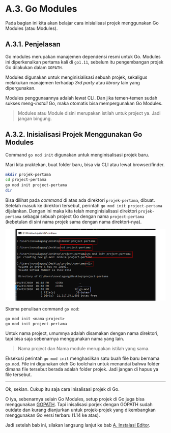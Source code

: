 # A.3. Go Modules

Pada bagian ini kita akan belajar cara inisialisasi projek menggunakan Go Modules (atau Modules).

## A.3.1. Penjelasan

Go modules merupakan manajemen dependensi resmi untuk Go. Modules ini diperkenalkan pertama kali di `go1.11`, sebelum itu pengembangan projek Go dilakukan dalam `GOPATH`.

Modules digunakan untuk menginisialisasi sebuah projek, sekaligus melakukan manajemen terhadap *3rd party* atau *library* lain yang dipergunakan.

Modules penggunaannya adalah lewat CLI. Dan jika temen-temen sudah sukses meng-*install* Go, maka otomatis bisa mempergunakan Go Modules.

> Modules atau Module disini merupakan istilah untuk project ya. Jadi jangan bingung.

## A.3.2. Inisialisasi Projek Menggunakan Go Modules

Command `go mod init` digunakan untuk menginisalisasi projek baru.

Mari kita praktekan, buat folder baru, bisa via CLI atau lewat browser/finder.

```bash
mkdir projek-pertama
cd project-pertama
go mod init project-pertama
dir
```

Bisa dilihat pada *command* di atas ada direktori `projek-pertama`, dibuat. Setelah masuk ke direktori tersebut, perintah `go mod init project-pertama` dijalankan. Dengan ini maka kita telah menginisialisasi direktori `projek-pertama` sebagai sebuah project Go dengan nama `project-pertama` (kebetulan di sini nama projek sama dengan nama direktori-nya).

![Init project](images/A_go_modules_1_initmodule.png)

Skema penulisan command `go mod`:

```
go mod init <nama-project>
go mod init project-pertama
```

Untuk nama project, umumnya adalah disamakan dengan nama direktori, tapi bisa saja sebenarnya menggunakan nama yang lain.

> Nama project dan Nama module merupakan istilah yang sama.

Eksekusi perintah `go mod init` menghasilkan satu buah file baru bernama `go.mod`. File ini digunakan oleh Go toolchain untuk menandai bahwa folder dimana file tersebut berada adalah folder projek. Jadi jangan di hapus ya file tersebut.

---

Ok, sekian. Cukup itu saja cara inisalisasi projek di Go.

O iya, sebenarnya selain Go Modules, setup projek di Go juga bisa menggunakan [GOPATH](/A-setup-go-project-dengan-go-modules.html). Tapi inisalisasi porjek dengan GOPATH sudah outdate dan kurang dianjurkan untuk projek-projek yang dikembangkan menggunakan Go versi terbaru (1.14 ke atas).

Jadi setelah bab ini, silakan langsung lanjut ke bab [A. Instalasi Editor](/A-instalasi-editor.html).
